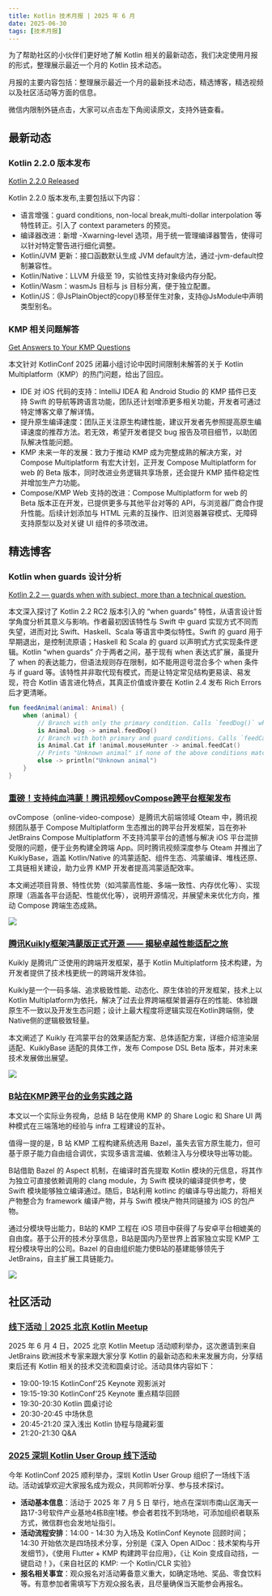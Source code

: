 ```yaml
---
title: Kotlin 技术月报 | 2025 年 6 月
date: 2025-06-30
tags: [技术月报]
---
```


为了帮助社区的小伙伴们更好地了解 Kotlin 相关的最新动态，我们决定使用月报的形式，整理展示最近一个月的 Kotlin 技术动态。

月报的主要内容包括：整理展示最近一个月的最新技术动态，精选博客，精选视频以及社区活动等方面的信息。

微信内限制外链点击，大家可以点击左下角阅读原文，支持外链查看。
## 最新动态
###  Kotlin 2.2.0 版本发布
[Kotlin 2.2.0 Released](https://blog.jetbrains.com/kotlin/2025/06/kotlin-2-2-0-released/)

Kotlin 2.2.0 版本发布,主要包括以下内容：

- 语言增强：guard conditions, non-local break,multi-dollar interpolation 等特性转正。引入了 context parameters 的预览。
- 编译器改进：新增 -Xwarning-level 选项，用于统一管理编译器警告，使得可以针对特定警告进行细化调整。
- Kotlin/JVM 更新：接口函数默认生成 JVM default方法，通过-jvm-default控制兼容性。
- Kotlin/Native：LLVM 升级至 19，实验性支持对象级内存分配。
- Kotlin/Wasm：wasmJs 目标与 js 目标分离，便于独立配置。
- Kotlin/JS：@JsPlainObject的copy()移至伴生对象，支持@JsModule中声明类型别名。

### KMP 相关问题解答
[Get Answers to Your KMP Questions](https://blog.jetbrains.com/kotlin/2025/06/get-answers-to-your-kmp-questions/)

本文针对 KotlinConf 2025 闭幕小组讨论中因时间限制未解答的关于 Kotlin Multiplatform（KMP）的热门问题，给出了回应。

- IDE 对 iOS 代码的支持：IntelliJ IDEA 和 Android Studio 的 KMP 插件已支持 Swift 的导航等跨语言功能，团队还计划增添更多相关功能，开发者可通过特定博客文章了解详情。
- 提升原生编译速度：团队正关注原生构建性能，建议开发者先参照提高原生编译速度的推荐方法。若无效，希望开发者提交 bug 报告及项目细节，以助团队解决性能问题。
- KMP 未来一年的发展：致力于推动 KMP 成为完整成熟的解决方案，对 Compose Multiplatform 有宏大计划，正开发 Compose Multiplatform for web 的 Beta 版本，同时改进业务逻辑共享场景，还会提升 KMP 插件稳定性并增加生产力功能。
- Compose/KMP Web 支持的改进：Compose Multiplatform for web 的 Beta 版本正在开发，已提供更多与其他平台对等的 API，与浏览器厂商合作提升性能。后续计划添加与 HTML 元素的互操作、旧浏览器兼容模式、无障碍支持原型以及对关键 UI 组件的多项改进。

## 精选博客
### Kotlin when guards 设计分析
[Kotlin 2.2 — guards when with subject, more than a technical question.](https://proandroiddev.com/kotlin-2-2-guards-when-with-subject-more-than-a-technical-question-cdecec87348f)

本文深入探讨了 Kotlin 2.2 RC2 版本引入的 “when guards” 特性，从语言设计哲学角度分析其意义与影响。作者最初因该特性与 Swift 中 guard 实现方式不同而失望，进而对比 Swift、Haskell、Scala 等语言中类似特性。Swift 的 guard 用于早期退出，是控制流原语；Haskell 和 Scala 的 guard 以声明式方式实现条件逻辑。Kotlin “when guards” 介于两者之间，基于现有 when 表达式扩展，虽提升了 when 的表达能力，但语法规则存在限制，如不能用逗号混合多个 when 条件与 if guard 等。该特性并非取代现有模式，而是让特定常见结构更易读、易发现，符合 Kotlin 语言进化特点，其真正价值或许要在 Kotlin 2.4 发布 Rich Errors 后才更清晰。

```kotlin
fun feedAnimal(animal: Animal) {
    when (animal) {
        // Branch with only the primary condition. Calls `feedDog()` when `animal` is `Dog`
        is Animal.Dog -> animal.feedDog()
        // Branch with both primary and guard conditions. Calls `feedCat()` when `animal` is `Cat` and is not `mouseHunter`
        is Animal.Cat if !animal.mouseHunter -> animal.feedCat()
        // Prints "Unknown animal" if none of the above conditions match
        else -> println("Unknown animal")
    }
}
```

### [重磅！支持纯血鸿蒙！腾讯视频ovCompose跨平台框架发布](https://mp.weixin.qq.com/s/GTkzHTvWIdDmxtlRVpNgfw)
ovCompose（online-video-compose）是腾讯大前端领域 Oteam 中，腾讯视频团队基于 Compose Multiplatform 生态推出的跨平台开发框架，旨在弥补 JetBrains Compose Multiplatform 不支持鸿蒙平台的遗憾与解决 iOS 平台混排受限的问题，便于业务构建全跨端 App。同时腾讯视频深度参与 Oteam 并推出了 KuiklyBase，涵盖 Kotlin/Native 的鸿蒙适配、组件生态、鸿蒙编译、堆栈还原、工具链相关建设，助力业界 KMP 开发者提高鸿蒙适配效率。

本文阐述项目背景、特性优势（如鸿蒙高性能、多端一致性、内存优化等）、实现原理（涵盖各平台适配、性能优化等），说明开源情况，并展望未来优化方向，推动 Compose 跨端生态成熟。

![](https://hub.gitmirror.com/raw.githubusercontent.com/RicardoJiang/resource/refs/heads/main/2025/june/p2.webp)

### [腾讯Kuikly框架鸿蒙版正式开源 —— 揭秘卓越性能适配之旅](https://mp.weixin.qq.com/s/4cYzhxt0MCwQ3KUEJyQN_A)
Kuikly 是腾讯广泛使用的跨端开发框架，基于 Kotlin Multiplatform 技术构建，为开发者提供了技术栈更统一的跨端开发体验。

Kuikly是一个一码多端、追求极致性能、动态化、原生体验的开发框架，技术上以Kotlin Multiplatform为依托，解决了过去业界跨端框架普遍存在的性能、体验跟原生不一致以及开发生态问题；设计上最大程度将逻辑实现在Kotlin跨端侧，使Native侧的逻辑极致轻量。

本文阐述了 Kuikly 在鸿蒙平台的效果适配方案、总体适配方案，详细介绍渲染层适配、KuiklyBase 适配的具体工作，发布 Compose DSL Beta 版本，并对未来技术发展做出展望。

![](https://hub.gitmirror.com/raw.githubusercontent.com/RicardoJiang/resource/refs/heads/main/2025/june/p1.gif)

### [B站在KMP跨平台的业务实践之路](https://mp.weixin.qq.com/s/yRwkbQxFsRBNZW3Z-S1A8Q)
本文以一个实际业务视角，总结 B 站在使用 KMP 的 Share Logic 和 Share UI 两种模式在三端落地的经验与 infra 工程建设的互补。

值得一提的是，B 站 KMP 工程构建系统选用 Bazel，虽失去官方原生能力，但可基于原子能力自由组合调优，实现多语言混编、依赖注入与分模块导出等功能。

B站借助 Bazel 的 Aspect 机制，在编译时首先提取 Kotlin 模块的元信息，将其作为独立可直接依赖调用的 clang module，为 Swift 模块的编译提供参考，使 Swift 模块能够独立编译通过。随后，B站利用 kotlinc 的编译与导出能力，将相关产物整合为 framework 编译产物，并与 Swift 模块产物共同链接为 iOS 的包产物。  

通过分模块导出能力，B站的 KMP 工程在 iOS 项目中获得了与安卓平台相媲美的自由度。基于公开的技术分享信息，B站是国内乃至世界上首家独立实现 KMP 工程分模块导出的公司。Bazel 的自由组织能力使B站的基建能够领先于 JetBrains，自主扩展工具链能力。

![](https://hub.gitmirror.com/raw.githubusercontent.com/RicardoJiang/resource/refs/heads/main/2025/june/p3.webp)

## 社区活动
### [线下活动｜2025 北京 Kotlin Meetup](https://beijing-kug.github.io/events/kotlin-meetup-2025/)
2025 年 6 月 4 日，2025 北京 Kotlin Meetup 活动顺利举办，这次邀请到来自 JetBrains 欧洲技术专家来跟大家分享 Kotlin 的最新动态和未来发展方向，分享结束后还有 Kotlin 相关的技术交流和圆桌讨论。活动具体内容如下：

- 19:00-19:15 KotlinConf'25 Keynote 观影派对
- 19:15-19:30 KotlinConf'25 Keynote 重点精华回顾
- 19:30-20:30 Kotlin 圆桌讨论
- 20:30-20:45 中场休息
- 20:45-21:20 深入浅出 Kotlin 协程与隐藏彩蛋
- 21:20-21:30 Q&A

### [2025 深圳 Kotlin User Group 线下活动](https://mp.weixin.qq.com/s/U9vP2tPLvsOpfZvRHDwyfg)
今年 KotlinConf 2025 顺利举办，深圳 Kotlin User Group 组织了一场线下活动。活动诚挚欢迎大家报名成为观众，共同聆听分享、参与技术探讨。

- **活动基本信息**：活动于 2025 年 7 月 5 日 举行，地点在深圳市南山区海天一路17-3号软件产业基地4栋B座1楼。参会者若找不到场地，可添加组织者联系方式，微信群也会发地址指引。 
- **活动流程安排**：14:00 - 14:30 为入场及 KotlinConf Keynote 回顾时间；14:30 开始依次是四场技术分享，分别是《深入 Open AIDoc：技术架构与开发细节》，《使用 Flutter + KMP 构建跨平台应用》，《让 Koin 变成自动挡，一键启动！》，《来自社区的 KMP: 一个 Kotlin/CLR 实验》
- **报名相关事宜**：观众报名对活动筹备意义重大，如确定场地、奖品、零食饮料等。有意参加者需填写下方观众报名表，且尽量确保当天能参会再报名。